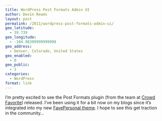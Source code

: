 ```yaml
---
title: WordPress Post Formats Admin UI
author: Devin Reams
layout: post
permalink: /2011/wordpress-post-formats-admin-ui/
geo_latitude:
  - 39.739
geo_longitude:
  - -104.98399999999998
geo_address:
  - Denver, Colorado, United States
geo_enabled:
  - 0
geo_public:
  - 1
categories:
  - WordPress
format: link
---
```

I&#8217;m pretty excited to see the Post Formats plugin (from the team at [Crowd Favorite][1]) released. I&#8217;ve been using it for a bit now on my blogs since it&#8217;s integrated into my new [FavePersonal theme][2]. I hope to see this get traction in the community&#8230;

 [1]: http://crowdfavorite.com
 [2]: http://crowdfavorite.com/wordpress/themes/favepersonal/